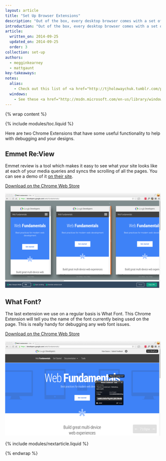 ```yaml
---
layout: article
title: "Set Up Browser Extensions"
description: "Out of the box, every desktop browser comes with a set of developer tools, you can extend and add to these with extensions or plugins for your browser."
introduction: "Out of the box, every desktop browser comes with a set of developer tools, you can extend and add to these with extensions or plugins for your browser."
article:
  written_on: 2014-09-25
  updated_on: 2014-09-25
  order: 3
collection: set-up
authors:
  - megginkearney
  - mattgaunt
key-takeaways:
notes:
  alias:
    - Check out this list of <a href="http://tjholowaychuk.tumblr.com/post/26904939933/git-extras-introduction-screencast"> Git aliases</a>.
  windows:
    - See these <a href="http://msdn.microsoft.com/en-us/library/windows/desktop/ms682057(v=vs.85).aspx">instructions for setting up Windows aliases</a>.
---
```

{% wrap content %}

{% include modules/toc.liquid %}

Here are two Chrome Extensions that have some useful functionality to help with
debugging and your designs.

## Emmet Re:View

Emmet review is a tool which makes it easy to see what your site looks like at
each of your media queries and syncs the scrolling of all the pages. You can see
a demo of it [on their
site](http://re-view.emmet.io/).

[Download on the Chrome Web
Store](https://chrome.google.com/webstore/detail/emmet-review/epejoicbhllgiimigokgjdoijnpaphdp)

<img src="imgs/emmet-review-extension.png" alt="Screenshot of Emmet Review Extension" />

## What Font?

The last extension we use on a regular basis is What Font. This Chrome Extension
will tell you the name of the font currently being used on the page. This is
really handy for debugging any web font issues.

[Download on the Chrome Web
Store](https://chrome.google.com/webstore/detail/whatfont/jabopobgcpjmedljpbcaablpmlmfcogm)

<img src="imgs/what-font-extension.png" alt="Screenshot of the What Font Chrome Extension" />

{% include modules/nextarticle.liquid %}

{% endwrap %}
